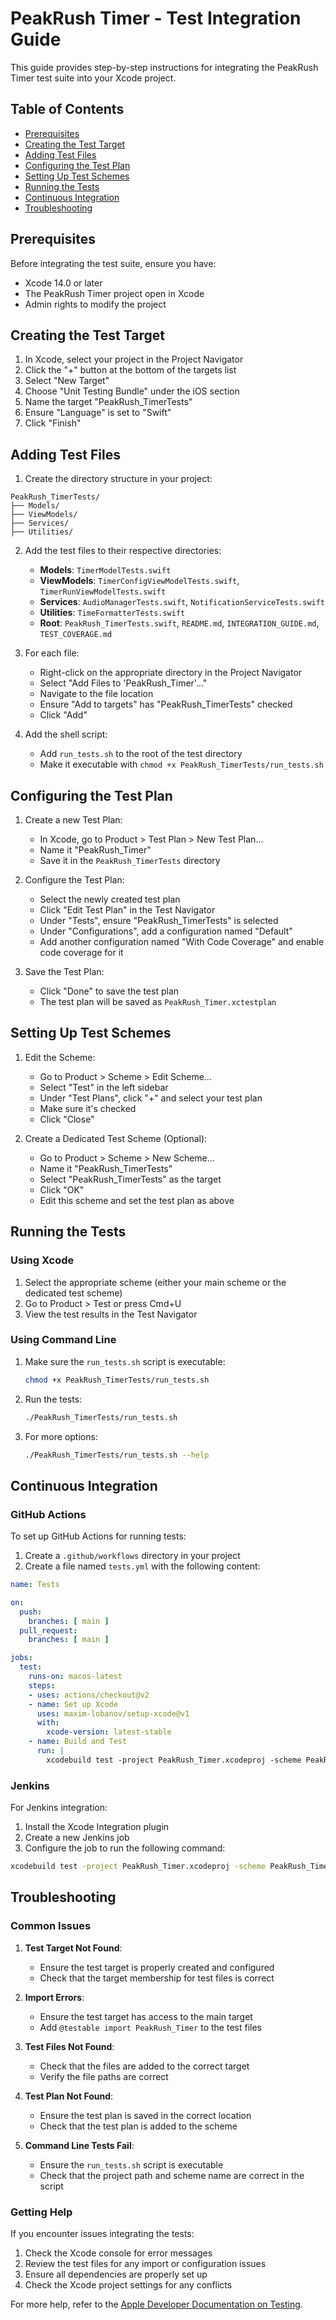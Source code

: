 # PeakRush Timer - Test Integration Guide

This guide provides step-by-step instructions for integrating the PeakRush Timer test suite into your Xcode project.

## Table of Contents

- [Prerequisites](#prerequisites)
- [Creating the Test Target](#creating-the-test-target)
- [Adding Test Files](#adding-test-files)
- [Configuring the Test Plan](#configuring-the-test-plan)
- [Setting Up Test Schemes](#setting-up-test-schemes)
- [Running the Tests](#running-the-tests)
- [Continuous Integration](#continuous-integration)
- [Troubleshooting](#troubleshooting)

## Prerequisites

Before integrating the test suite, ensure you have:

- Xcode 14.0 or later
- The PeakRush Timer project open in Xcode
- Admin rights to modify the project

## Creating the Test Target

1. In Xcode, select your project in the Project Navigator
2. Click the "+" button at the bottom of the targets list
3. Select "New Target"
4. Choose "Unit Testing Bundle" under the iOS section
5. Name the target "PeakRush_TimerTests"
6. Ensure "Language" is set to "Swift"
7. Click "Finish"

## Adding Test Files

1. Create the directory structure in your project:

```
PeakRush_TimerTests/
├── Models/
├── ViewModels/
├── Services/
├── Utilities/
```

2. Add the test files to their respective directories:

   - **Models**: `TimerModelTests.swift`
   - **ViewModels**: `TimerConfigViewModelTests.swift`, `TimerRunViewModelTests.swift`
   - **Services**: `AudioManagerTests.swift`, `NotificationServiceTests.swift`
   - **Utilities**: `TimeFormatterTests.swift`
   - **Root**: `PeakRush_TimerTests.swift`, `README.md`, `INTEGRATION_GUIDE.md`, `TEST_COVERAGE.md`

3. For each file:
   - Right-click on the appropriate directory in the Project Navigator
   - Select "Add Files to 'PeakRush_Timer'..."
   - Navigate to the file location
   - Ensure "Add to targets" has "PeakRush_TimerTests" checked
   - Click "Add"

4. Add the shell script:
   - Add `run_tests.sh` to the root of the test directory
   - Make it executable with `chmod +x PeakRush_TimerTests/run_tests.sh`

## Configuring the Test Plan

1. Create a new Test Plan:
   - In Xcode, go to Product > Test Plan > New Test Plan...
   - Name it "PeakRush_Timer"
   - Save it in the `PeakRush_TimerTests` directory

2. Configure the Test Plan:
   - Select the newly created test plan
   - Click "Edit Test Plan" in the Test Navigator
   - Under "Tests", ensure "PeakRush_TimerTests" is selected
   - Under "Configurations", add a configuration named "Default"
   - Add another configuration named "With Code Coverage" and enable code coverage for it

3. Save the Test Plan:
   - Click "Done" to save the test plan
   - The test plan will be saved as `PeakRush_Timer.xctestplan`

## Setting Up Test Schemes

1. Edit the Scheme:
   - Go to Product > Scheme > Edit Scheme...
   - Select "Test" in the left sidebar
   - Under "Test Plans", click "+" and select your test plan
   - Make sure it's checked
   - Click "Close"

2. Create a Dedicated Test Scheme (Optional):
   - Go to Product > Scheme > New Scheme...
   - Name it "PeakRush_TimerTests"
   - Select "PeakRush_TimerTests" as the target
   - Click "OK"
   - Edit this scheme and set the test plan as above

## Running the Tests

### Using Xcode

1. Select the appropriate scheme (either your main scheme or the dedicated test scheme)
2. Go to Product > Test or press Cmd+U
3. View the test results in the Test Navigator

### Using Command Line

1. Make sure the `run_tests.sh` script is executable:
   ```bash
   chmod +x PeakRush_TimerTests/run_tests.sh
   ```

2. Run the tests:
   ```bash
   ./PeakRush_TimerTests/run_tests.sh
   ```

3. For more options:
   ```bash
   ./PeakRush_TimerTests/run_tests.sh --help
   ```

## Continuous Integration

### GitHub Actions

To set up GitHub Actions for running tests:

1. Create a `.github/workflows` directory in your project
2. Create a file named `tests.yml` with the following content:

```yaml
name: Tests

on:
  push:
    branches: [ main ]
  pull_request:
    branches: [ main ]

jobs:
  test:
    runs-on: macos-latest
    steps:
    - uses: actions/checkout@v2
    - name: Set up Xcode
      uses: maxim-lobanov/setup-xcode@v1
      with:
        xcode-version: latest-stable
    - name: Build and Test
      run: |
        xcodebuild test -project PeakRush_Timer.xcodeproj -scheme PeakRush_TimerTests -destination 'platform=iOS Simulator,name=iPhone 14,OS=16.0'
```

### Jenkins

For Jenkins integration:

1. Install the Xcode Integration plugin
2. Create a new Jenkins job
3. Configure the job to run the following command:

```bash
xcodebuild test -project PeakRush_Timer.xcodeproj -scheme PeakRush_TimerTests -destination 'platform=iOS Simulator,name=iPhone 14,OS=16.0'
```

## Troubleshooting

### Common Issues

1. **Test Target Not Found**:
   - Ensure the test target is properly created and configured
   - Check that the target membership for test files is correct

2. **Import Errors**:
   - Ensure the test target has access to the main target
   - Add `@testable import PeakRush_Timer` to the test files

3. **Test Files Not Found**:
   - Check that the files are added to the correct target
   - Verify the file paths are correct

4. **Test Plan Not Found**:
   - Ensure the test plan is saved in the correct location
   - Check that the test plan is added to the scheme

5. **Command Line Tests Fail**:
   - Ensure the `run_tests.sh` script is executable
   - Check that the project path and scheme name are correct in the script

### Getting Help

If you encounter issues integrating the tests:

1. Check the Xcode console for error messages
2. Review the test files for any import or configuration issues
3. Ensure all dependencies are properly set up
4. Check the Xcode project settings for any conflicts

For more help, refer to the [Apple Developer Documentation on Testing](https://developer.apple.com/documentation/xcode/testing-your-apps-in-xcode).
